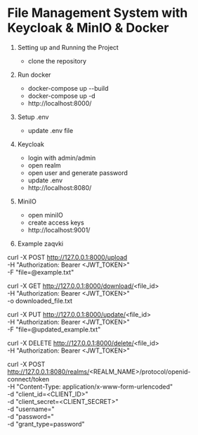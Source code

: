# File Management System with Keycloak & MinIO & Docker
1. Setting up and Running the Project
   - clone the repository

2. Run docker
    - docker-compose up --build
    - docker-compose up -d
    - http://localhost:8000/
3. Setup .env
   - update .env file
     
4. Keycloak
   - login with admin/admin
   - open realm
   - open user and generate password
   - update .env
   - http://localhost:8080/
  
5. MiniIO
   - open miniIO
   - create access keys
   - http://localhost:9001/
  
6. Example zaqvki

curl -X POST http://127.0.0.1:8000/upload \
-H "Authorization: Bearer <JWT_TOKEN>" \
-F "file=@example.txt"


curl -X GET http://127.0.0.1:8000/download/<file_id> \
-H "Authorization: Bearer <JWT_TOKEN>" \
-o downloaded_file.txt


curl -X PUT http://127.0.0.1:8000/update/<file_id> \
-H "Authorization: Bearer <JWT_TOKEN>" \
-F "file=@updated_example.txt"


curl -X DELETE http://127.0.0.1:8000/delete/<file_id> \
-H "Authorization: Bearer <JWT_TOKEN>"


curl -X POST http://127.0.0.1:8080/realms/<REALM_NAME>/protocol/openid-connect/token \
-H "Content-Type: application/x-www-form-urlencoded" \
-d "client_id=<CLIENT_ID>" \
-d "client_secret=<CLIENT_SECRET>" \
-d "username=<USERNAME>" \
-d "password=<PASSWORD>" \
-d "grant_type=password"

  
